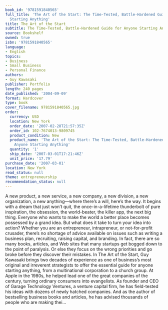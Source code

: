 ```yaml
---
book_id: '9781591840565'
full_title: 'The Art of the Start: The Time-Tested, Battle-Hardened Guide for Anyone
  Starting Anything'
title: The Art of the Start
subtitle: The Time-Tested, Battle-Hardened Guide for Anyone Starting Anything
source: Bookshelf
owned: true
isbn: '9781591840565'
language:
- English
topics:
- Business
- Small Business
- Personal Finance
authors:
- Guy Kawasaki
publisher: Portfolio
length: 240 pages
date_published: '2004-09-09'
format: Hardcover
type: book
cover_filename: 9781591840565.jpg
order:
  currency: USD
  location: New York
  order_date: '2007-02-28T21:57:35Z'
  order_id: 102-7674013-9809745
  product_condition: New
  product_name: 'The Art of the Start: The Time-Tested, Battle-Hardened Guide for
    Anyone Starting Anything'
  quantity: '1'
  ship_date: '2007-03-01T17:21:46Z'
  unit_price: '17.79'
purchase_date: '2007-03-01'
location: New York
read_status: null
theme: entrepreneurship
recommendation_status: null
---
```

A new product, a new service, a new company, a new division, a new organization, a new anything—where there’s a will, here’s the way.
It begins with a dream that just won’t quit, the once-in-a-lifetime thunderbolt of pure inspiration, the obsession, the world-beater, the killer app, the next big thing. Everyone who wants to make the world a better place becomes possessed by a grand idea.
But what does it take to turn your idea into action?
Whether you are an entrepreneur, intrapreneur, or not-for-profit crusader, there’s no shortage of advice available on issues such as writing a business plan, recruiting, raising capital, and branding. In fact, there are so many books, articles, and Web sites that many startups get bogged down to the point of paralysis. Or else they focus on the wrong priorities and go broke before they discover their mistakes.
In The Art of the Start, Guy Kawasaki brings two decades of experience as one of business’s most original and irreverent strategists to offer the essential guide for anyone starting anything, from a multinational corporation to a church group. At Apple in the 1980s, he helped lead one of the great companies of the century, turning ordinary consumers into evangelists. As founder and CEO of Garage Technology Ventures, a venture capital firm, he has field-tested his ideas with dozens of newly hatched companies. And as the author of bestselling business books and articles, he has advised thousands of people who are making thei...
